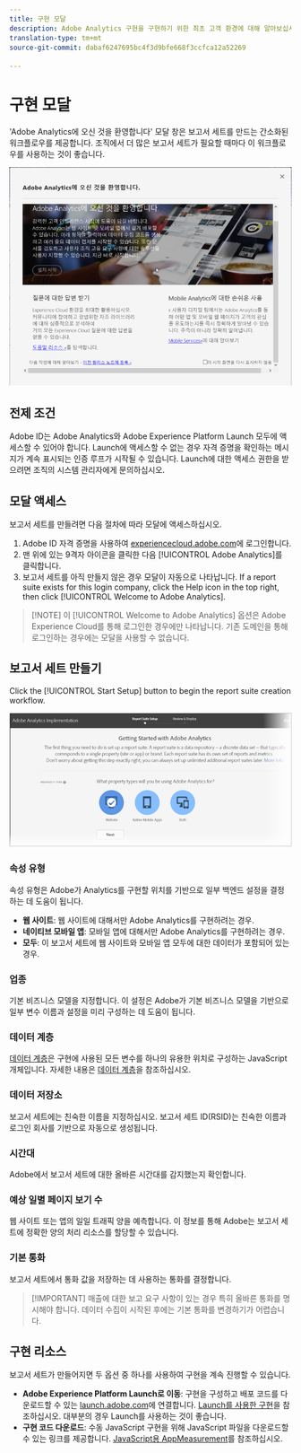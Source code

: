 ```yaml
---
title: 구현 모달
description: Adobe Analytics 구현을 구현하기 위한 최초 고객 환경에 대해 알아보십시오.
translation-type: tm+mt
source-git-commit: dabaf6247695bc4f3d9bfe668f3ccfca12a52269

---
```



# 구현 모달

<!-- https://activation.adobedtm.com/index.php?redirected=1 -->

&#39;Adobe Analytics에 오신 것을 환영합니다&#39; 모달 창은 보고서 세트를 만드는 간소화된 워크플로우를 제공합니다. 조직에서 더 많은 보고서 세트가 필요할 때마다 이 워크플로우를 사용하는 것이 좋습니다.

![모달 스크린샷](assets/implementation-modal.png)

## 전제 조건

Adobe ID는 Adobe Analytics와 Adobe Experience Platform Launch 모두에 액세스할 수 있어야 합니다. Launch에 액세스할 수 없는 경우 자격 증명을 확인하는 메시지가 계속 표시되는 인증 루프가 시작될 수 있습니다. Launch에 대한 액세스 권한을 받으려면 조직의 시스템 관리자에게 문의하십시오.

## 모달 액세스

보고서 세트를 만들려면 다음 절차에 따라 모달에 액세스하십시오.

1. Adobe ID 자격 증명을 사용하여 [experiencecloud.adobe.com](https://experiencecloud.adobe.com)에 로그인합니다.
2. 맨 위에 있는 9격자 아이콘을 클릭한 다음 [!UICONTROL Adobe Analytics]를 클릭합니다.
3. 보고서 세트를 아직 만들지 않은 경우 모달이 자동으로 나타납니다. If a report suite exists for this login company, click the Help icon in the top right, then click [!UICONTROL Welcome to Adobe Analytics].

>[!NOTE] 이 [!UICONTROL Welcome to Adobe Analytics] 옵션은 Adobe Experience Cloud를 통해 로그인한 경우에만 나타납니다. 기존 도메인을 통해 로그인하는 경우에는 모달을 사용할 수 없습니다.

## 보고서 세트 만들기

Click the [!UICONTROL Start Setup] button to begin the report suite creation workflow.

![RS 마법사](assets/analytics-implementation-rs-wizard.png)

### 속성 유형

속성 유형은 Adobe가 Analytics를 구현할 위치를 기반으로 일부 백엔드 설정을 결정하는 데 도움이 됩니다.

* **웹 사이트**: 웹 사이트에 대해서만 Adobe Analytics를 구현하려는 경우.
* **네이티브 모바일 앱**: 모바일 앱에 대해서만 Adobe Analytics를 구현하려는 경우.
* **모두**: 이 보고서 세트에 웹 사이트와 모바일 앱 모두에 대한 데이터가 포함되어 있는 경우.

### 업종

기본 비즈니스 모델을 지정합니다. 이 설정은 Adobe가 기본 비즈니스 모델을 기반으로 일부 변수 이름과 설정을 미리 구성하는 데 도움이 됩니다.

### 데이터 계층

[데이터 계층](data-layer.md)은 구현에 사용된 모든 변수를 하나의 유용한 위치로 구성하는 JavaScript 개체입니다. 자세한 내용은 [데이터 계층](data-layer.md)을 참조하십시오.

### 데이터 저장소

보고서 세트에는 친숙한 이름을 지정하십시오. 보고서 세트 ID(RSID)는 친숙한 이름과 로그인 회사를 기반으로 자동으로 생성됩니다.

### 시간대

Adobe에서 보고서 세트에 대한 올바른 시간대를 감지했는지 확인합니다.

### 예상 일별 페이지 보기 수

웹 사이트 또는 앱의 일일 트래픽 양을 예측합니다. 이 정보를 통해 Adobe는 보고서 세트에 정확한 양의 처리 리소스를 할당할 수 있습니다.

### 기본 통화

보고서 세트에서 통화 값을 저장하는 데 사용하는 통화를 결정합니다.

>[!IMPORTANT] 매출에 대한 보고 요구 사항이 있는 경우 특히 올바른 통화를 명시해야 합니다. 데이터 수집이 시작된 후에는 기본 통화를 변경하기가 어렵습니다.

## 구현 리소스

보고서 세트가 만들어지면 두 옵션 중 하나를 사용하여 구현을 계속 진행할 수 있습니다.

* **Adobe Experience Platform Launch로 이동**: 구현을 구성하고 배포 코드를 다운로드할 수 있는 [launch.adobe.com](https://launch.adobe.com)에 연결합니다. [Launch를 사용한 구현](../launch/overview.md)을 참조하십시오. 대부분의 경우 Launch를 사용하는 것이 좋습니다.
* **구현 코드 다운로드**: 수동 JavaScript 구현을 위해 JavaScript 파일을 다운로드할 수 있는 링크를 제공합니다. [JavaScript용 AppMeasurement](../js/overview.md)를 참조하십시오.
